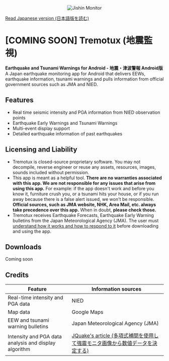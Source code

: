 <div align="center">
<img src="https://raw.githubusercontent.com/jishinmonitor/meta/main/App-Github-Banner.png" alt="Jishin Monitor">
</div>

[Read Japanese version (日本語版を読む)](https://github.com/jishinmonitor/meta/blob/main/README_JP.md)

# [COMING SOON] Tremotux (地震監視)
**Earthquake and Tsunami Warnings for Android - 地震・津波警報 Android版**
A Japan earthquake monitoring app for Android that delivers EEWs, earthquake information, tsunami warnings and pulls information from official government sources such as JMA and NIED.

## Features
* Real time seismic intensity and PGA information from NIED observation points
* Earthquake Early Warnings and Tsunami Warnings
* Multi-event display support
* Detailed earthquake information of past earthquakes

## Licensing and Liability
* Tremotux is closed-source proprietary software. You may not decompile, reverse engineer or reuse any assets, resources, images, sounds included without permission.
* This app is meant as a helpful tool. **There are no warranties associated with this app. We are not responsible for any issues that arise from using this app.** For example: if the app doesn't work and before you know it, furniture crush you, or a tsunami hits your house, or if you run away because there is a false alert issued, we won't be responsible. **Official sources, such as JMA website, NHK, Area Mail, etc. always take precedence over this app.** When in doubt, **please check those.**
* Tremotux receives Earthquake Forecasts, Earthquake Early Warning bulletins from the Japan Meteorological Agency (JMA). The user must [understand how it works and how to respond to it](https://www.jma.go.jp/jma/en/Activities/eew.html) before downloading and using the app.

## Downloads
Coming soon

## Credits
| Feature | Information sources |
| --- | --- |
| Real-time intensity and PGA data | NIED |
| Map data | Google Maps |
| EEW and tsunami warning bulletins | Japan Meteorological Agency (JMA) |
| Intensity and PGA data analysis and display algorithm | [JQuake's article (多項式補間を使用して強震モニタ画像から数値データを決定する)](https://qiita.com/NoneType1/items/a4d2cf932e20b56ca444) |
